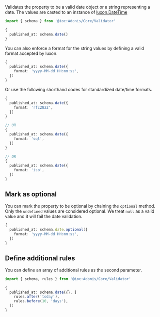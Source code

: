 Validates the property to be a valid date object or a string representing a date. The values are casted to an instance of [luxon.DateTime](https://moment.github.io/luxon/docs/manual/tour.html#creating-a-datetime)

```ts
import { schema } from '@ioc:Adonis/Core/Validator'

{
  published_at: schema.date()
}
```

You can also enforce a format for the string values by defining a valid format accepted by luxon.

```ts
{
  published_at: schema.date({
    format: 'yyyy-MM-dd HH:mm:ss',
  })
}
```

Or use the following shorthand codes for standardized date/time formats.

```ts
{
  published_at: schema.date({
    format: 'rfc2822',
  })
}

// OR
{
  published_at: schema.date({
    format: 'sql',
  })
}

// OR
{
  published_at: schema.date({
    format: 'iso',
  })
}
```

## Mark as optional
You can mark the property to be optional by chaining the `optional` method. Only the `undefined` values are considered optional. We treat `null` as a valid value and it will fail the date validation.

```ts
{
  published_at: schema.date.optional({
    format: 'yyyy-MM-dd HH:mm:ss',
  })
}
```

## Define additional rules
You can define an array of additional rules as the second parameter.

```ts
import { schema, rules } from '@ioc:Adonis/Core/Validator'

{
  published_at: schema.date({}, [
    rules.after('today'),
    rules.before(10, 'days'),
  ])
}
```
